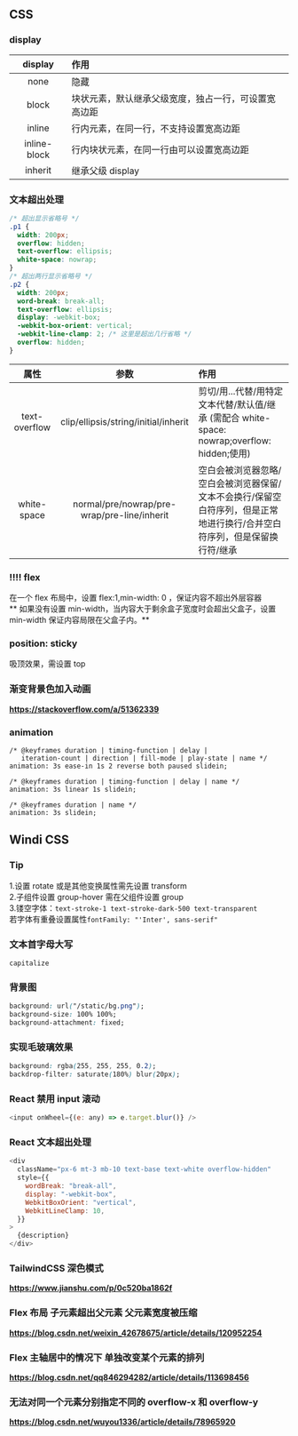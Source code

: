 ## CSS

### display

|   display    | 作用                                                 |
| :----------: | :--------------------------------------------------- |
|     none     | 隐藏                                                 |
|    block     | 块状元素，默认继承父级宽度，独占一行，可设置宽高边距 |
|    inline    | 行内元素，在同一行，不支持设置宽高边距               |
| inline-block | 行内块状元素，在同一行由可以设置宽高边距             |
|   inherit    | 继承父级 display                                     |

### 文本超出处理

```css
/* 超出显示省略号 */
.p1 {
  width: 200px;
  overflow: hidden;
  text-overflow: ellipsis;
  white-space: nowrap;
}
/* 超出两行显示省略号 */
.p2 {
  width: 200px;
  word-break: break-all;
  text-overflow: ellipsis;
  display: -webkit-box;
  -webkit-box-orient: vertical;
  -webkit-line-clamp: 2; /* 这里是超出几行省略 */
  overflow: hidden;
}
```

|     属性      |                    参数                     | 作用                                                                                                                      |
| :-----------: | :-----------------------------------------: | :------------------------------------------------------------------------------------------------------------------------ |
| text-overflow |    clip/ellipsis/string/initial/inherit     | 剪切/用...代替/用特定文本代替/默认值/继承 (需配合 white-space: nowrap;overflow: hidden;使用)                              |
|  white-space  | normal/pre/nowrap/pre-wrap/pre-line/inherit | 空白会被浏览器忽略/空白会被浏览器保留/文本不会换行/保留空白符序列，但是正常地进行换行/合并空白符序列，但是保留换行符/继承 |

### !!!! flex

在一个 flex 布局中，设置 flex:1,min-width: 0 ，保证内容不超出外层容器  
** 如果没有设置 min-width，当内容大于剩余盒子宽度时会超出父盒子，设置 min-width 保证内容局限在父盒子内。**

### position: sticky

吸顶效果，需设置 top

### 渐变背景色加入动画

**https://stackoverflow.com/a/51362339**

### animation

```
/* @keyframes duration | timing-function | delay |
   iteration-count | direction | fill-mode | play-state | name */
animation: 3s ease-in 1s 2 reverse both paused slidein;

/* @keyframes duration | timing-function | delay | name */
animation: 3s linear 1s slidein;

/* @keyframes duration | name */
animation: 3s slidein;
```

## Windi CSS

### Tip

1.设置 rotate 或是其他变换属性需先设置 transform  
2.子组件设置 group-hover 需在父组件设置 group  
3.镂空字体：`text-stroke-1 text-stroke-dark-500 text-transparent`  
若字体有重叠设置属性`fontFamily: "'Inter', sans-serif" `

### 文本首字母大写

`capitalize`

### 背景图

```css
background: url("/static/bg.png");
background-size: 100% 100%;
background-attachment: fixed;
```

### 实现毛玻璃效果

```css
background: rgba(255, 255, 255, 0.2);
backdrop-filter: saturate(180%) blur(20px);
```

### React 禁用 input 滚动

```javascript
<input onWheel={(e: any) => e.target.blur()} />
```

### React 文本超出处理

```javascript
<div
  className="px-6 mt-3 mb-10 text-base text-white overflow-hidden"
  style={{
    wordBreak: "break-all",
    display: "-webkit-box",
    WebkitBoxOrient: "vertical",
    WebkitLineClamp: 10,
  }}
>
  {description}
</div>
```

### TailwindCSS 深色模式

**https://www.jianshu.com/p/0c520ba1862f**

### Flex 布局 子元素超出父元素 父元素宽度被压缩

**https://blog.csdn.net/weixin_42678675/article/details/120952254**

### Flex 主轴居中的情况下 单独改变某个元素的排列

**https://blog.csdn.net/qq846294282/article/details/113698456**

### 无法对同一个元素分别指定不同的 overflow-x 和 overflow-y

**https://blog.csdn.net/wuyou1336/article/details/78965920**
